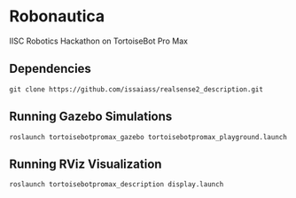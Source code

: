 # Robonautica
IISC Robotics Hackathon on TortoiseBot Pro Max 

## Dependencies
``` 
git clone https://github.com/issaiass/realsense2_description.git
```

## Running Gazebo Simulations
``` 
roslaunch tortoisebotpromax_gazebo tortoisebotpromax_playground.launch
```
## Running RViz Visualization
``` 
roslaunch tortoisebotpromax_description display.launch
```
